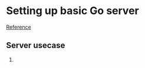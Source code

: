 # Setting up basic Go server

[Reference](https://www.koyeb.com/tutorials/build-a-grpc-api-using-go-and-grpc-gateway#install-protobuf-compiler)

## Server usecase

1.
